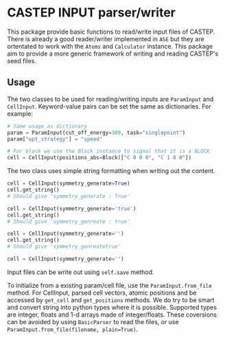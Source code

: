 CASTEP INPUT parser/writer
==========================
This package provide basic functions to read/write input files of CASTEP.
There is already a good reader/writer implemented in `ASE` but they are ortentated to work
with the `Atoms` and `Calculator` instance.
This package aim to provide a more generic framework of writing and reading CASTEP's seed files.

Usage
------
The two classes to be used for reading/writing inputs are `ParamInput` and `CellInput`.
Keyword-value pairs can be set the same as dictionaries.
For example:
```python
# Same usage as dictionary
param = ParamInput(cut_off_energy=300, task="singlepoint")
param["opt_strategy"] = "speed"

# For block we use the Block instance to signal that it is a BLOCK
cell = CellInput(positions_abs=Block(["C 0 0 0", "C 1 0 0"])
```

The two class uses simple string formatting when writing out the content.
```python
cell = CellInput(symmetry_generate=True)
cell.get_string()
# Should give 'symmetry_generate : True'

cell = CellInput(symmetry_generate='true')
cell.get_string()
# Should give 'symmetry_genreate : true'

cell = CellInput(symmetry_generate='')
cell.get_string()
# Should give 'symmetry_genreatetrue'

cell = CellInput(symmetry_generate='')
```
Input files can be write out using `self.save` method.

To initialize from a existing param/cell file, use the `ParamInput.from_file` method.
For CellInput, parsed cell vectors, atomic positions and be accessed by 
`get_cell` and `get_positions` methods.
We do try to be smart and convert string into python types where it is possible.
Supported types are integer, floats and 1-d arrays made of integer/floats.
These coversions can be avoided by using `BasicParser` to read the files, 
or use `ParamInput.from_file(filename, plain=True)`.
